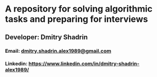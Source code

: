 # A repository for solving algorithmic tasks and preparing for interviews
## Developer: Dmitry Shadrin
### Email: dmitry.shadrin.alex1989@gmail.com
### Linkedin: https://www.linkedin.com/in/dmitry-shadrin-alex1989/